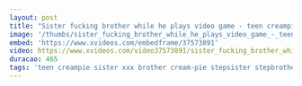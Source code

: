 ```yaml
---
layout: post
title: "Sister fucking brother while he plays video game - teen creampie"
image: '/thumbs/sister_fucking_brother_while_he_plays_video_game_-_teen_creampie.jpg'
embed: 'https://www.xvideos.com/embedframe/37573891'
video: https://www.xvideos.com/video37573891/sister_fucking_brother_while_he_plays_video_game_-_teen_creampie
duracao: 465
tags: 'teen creampie sister xxx brother cream-pie stepsister stepbrother step-sister teen-sex teen-creampie brother-and-sister brother-fucks-sister brother-and-sister-sex sister-creampie brother-and-sister-xxx brother-fucking-sister step-sister-creampie brother-creampies-sister brother-cums-in-sister'
---
```

